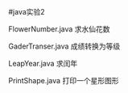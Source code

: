 #java实验2

FlowerNumber.java 求水仙花数

GaderTranser.java 成绩转换为等级

LeapYear.java 求闰年

PrintShape.java 打印一个星形图形
